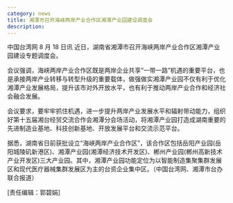 ```yaml
---
category: news
title: 湘潭市召开海峡两岸产业合作区湘潭产业园建设调度会
description:
---
```


中国台湾网 8 月 18 日讯 近日，湖南省湘潭市召开海峡两岸产业合作区湘潭产业园建设专题调度会。

会议强调，海峡两岸产业合作区既是两岸企业共享“一带一路”机遇的重要平台，也是承接两岸产业转移与转型升级的重要载体，做强做实湘潭产业园不仅有利于优化湘潭产业发展格局，提升该市对外开放水平，也有利于推动两岸产业合作和经济社会融合发展。

会议要求，要牢牢抓住机遇，进一步提升两岸产业发展水平和辐射带动能力，组织好第十五届湘台经贸交流合作会湘潭分会场活动，将湘潭产业园打造成湖南重要的先进制造业基地、科技创新基地、开放发展平台和交流示范平台。

据悉，湖南省日前获批设立“海峡两岸产业合作区”，该合作区包括岳阳产业园(岳阳城陵矶新港区)、湘潭产业园(湘潭经济技术开发区)、郴州产业园(郴州高新技术产业开发区)三大产业园。其中，湘潭产业园功能定位为以智能制造集聚集群发展区和现代医疗器械集群发展区为主的台资企业集中区。（中国台湾网、湘潭市台办联合报道）

[责任编辑：郭碧娟]
